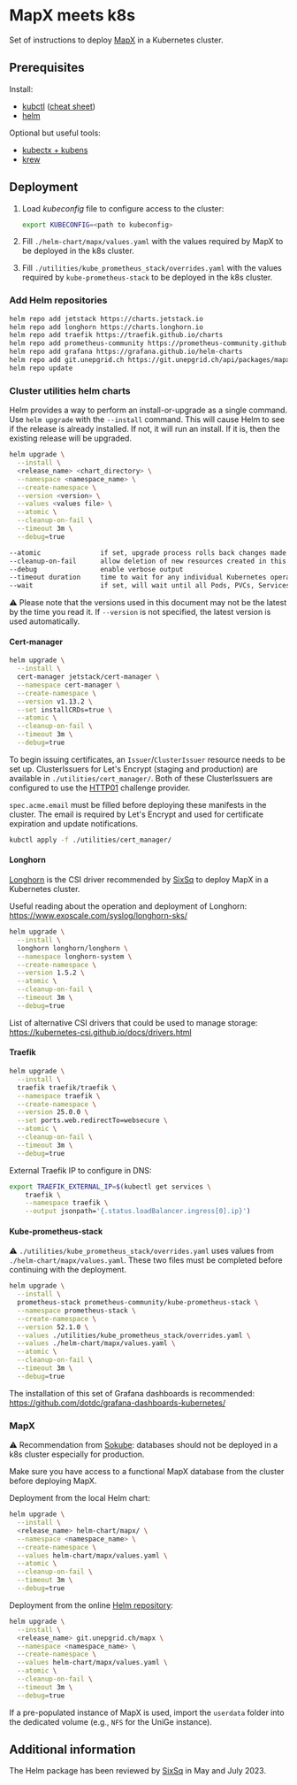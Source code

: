 # MapX meets k8s

Set of instructions to deploy [MapX](https://github.com/unep-grid/mapx) in a Kubernetes cluster.

## Prerequisites

Install:

- [kubctl](https://kubernetes.io/docs/tasks/tools/#kubectl) ([cheat sheet](https://kubernetes.io/docs/reference/kubectl/cheatsheet/))
- [helm](https://helm.sh/docs/intro/install/)

Optional but useful tools:

- [kubectx + kubens](https://github.com/ahmetb/kubectx#installation)
- [krew](https://krew.sigs.k8s.io/docs/user-guide/setup/install/)

## Deployment

1. Load _kubeconfig_ file to configure access to the cluster:

   ```sh
   export KUBECONFIG=<path to kubeconfig>
   ```

2. Fill `./helm-chart/mapx/values.yaml` with the values required by MapX to be deployed in the k8s cluster.

3. Fill `./utilities/kube_prometheus_stack/overrides.yaml` with the values required by `kube-prometheus-stack` to be deployed in the k8s cluster.

### Add Helm repositories

```sh
helm repo add jetstack https://charts.jetstack.io
helm repo add longhorn https://charts.longhorn.io
helm repo add traefik https://traefik.github.io/charts
helm repo add prometheus-community https://prometheus-community.github.io/helm-charts
helm repo add grafana https://grafana.github.io/helm-charts
helm repo add git.unepgrid.ch https://git.unepgrid.ch/api/packages/mapx/helm
helm repo update
```

### Cluster utilities helm charts

Helm provides a way to perform an install-or-upgrade as a single command. Use `helm upgrade` with the `--install` command. This will cause Helm to see if the release is already installed. If not, it will run an install. If it is, then the existing release will be upgraded.

```sh
helm upgrade \
  --install \
  <release_name> <chart_directory> \
  --namespace <namespace_name> \
  --create-namespace \
  --version <version> \
  --values <values file> \
  --atomic \
  --cleanup-on-fail \
  --timeout 3m \
  --debug=true
```

```sh
--atomic               if set, upgrade process rolls back changes made in case of failed upgrade. The --wait flag will be set automatically if --atomic is used
--cleanup-on-fail      allow deletion of new resources created in this upgrade when upgrade fails
--debug                enable verbose output
--timeout duration     time to wait for any individual Kubernetes operation (like Jobs for hooks) (default 5m0s)
--wait                 if set, will wait until all Pods, PVCs, Services, and minimum number of Pods of a Deployment, StatefulSet, or ReplicaSet are in a ready state before marking the release as successful. It will wait for as long as --timeout
```

⚠ Please note that the versions used in this document may not be the latest by the time you read it. If `--version` is not specified, the latest version is used automatically.

#### Cert-manager

```sh
helm upgrade \
  --install \
  cert-manager jetstack/cert-manager \
  --namespace cert-manager \
  --create-namespace \
  --version v1.13.2 \
  --set installCRDs=true \
  --atomic \
  --cleanup-on-fail \
  --timeout 3m \
  --debug=true
```

To begin issuing certificates, an `Issuer`/`ClusterIssuer` resource needs to be set up.
ClusterIssuers for Let's Encrypt (staging and production) are available in `./utilities/cert_manager/`.
Both of these ClusterIssuers are configured to use the [HTTP01](https://cert-manager.io/docs/configuration/acme/http01/) challenge provider.

`spec.acme.email` must be filled before deploying these manifests in the cluster. The email is required by Let's Encrypt and used for certificate expiration and update notifications.

```sh
kubctl apply -f ./utilities/cert_manager/
```

#### Longhorn

[Longhorn](https://github.com/longhorn/longhorn) is the CSI driver recommended by [SixSq](https://sixsq.com/) to deploy MapX in a Kubernetes cluster.

Useful reading about the operation and deployment of Longhorn: <https://www.exoscale.com/syslog/longhorn-sks/>

```sh
helm upgrade \
  --install \
  longhorn longhorn/longhorn \
  --namespace longhorn-system \
  --create-namespace \
  --version 1.5.2 \
  --atomic \
  --cleanup-on-fail \
  --timeout 3m \
  --debug=true
```

List of alternative CSI drivers that could be used to manage storage: <https://kubernetes-csi.github.io/docs/drivers.html>

#### Traefik

```sh
helm upgrade \
  --install \
  traefik traefik/traefik \
  --namespace traefik \
  --create-namespace \
  --version 25.0.0 \
  --set ports.web.redirectTo=websecure \
  --atomic \
  --cleanup-on-fail \
  --timeout 3m \
  --debug=true
```

External Traefik IP to configure in DNS:

```sh
export TRAEFIK_EXTERNAL_IP=$(kubectl get services \
    traefik \
    --namespace traefik \
    --output jsonpath='{.status.loadBalancer.ingress[0].ip}')
```

#### Kube-prometheus-stack

⚠ `./utilities/kube_prometheus_stack/overrides.yaml` uses values from `./helm-chart/mapx/values.yaml`. These two files must be completed before continuing with the deployment.

```sh
helm upgrade \
  --install \
  prometheus-stack prometheus-community/kube-prometheus-stack \
  --namespace prometheus-stack \
  --create-namespace \
  --version 52.1.0 \
  --values ./utilities/kube_prometheus_stack/overrides.yaml \
  --values ./helm-chart/mapx/values.yaml \
  --atomic \
  --cleanup-on-fail \
  --timeout 3m \
  --debug=true
```

The installation of this set of Grafana dashboards is recommended: <https://github.com/dotdc/grafana-dashboards-kubernetes/>

### MapX

⚠ Recommendation from [Sokube](https://www.sokube.io/en/home): databases should not be deployed in a k8s cluster especially for production.

Make sure you have access to a functional MapX database from the cluster before deploying MapX.

Deployment from the local Helm chart:

```sh
helm upgrade \
  --install \
  <release_name> helm-chart/mapx/ \
  --namespace <namespace_name> \
  --create-namespace \
  --values helm-chart/mapx/values.yaml \
  --atomic \
  --cleanup-on-fail \
  --timeout 3m \
  --debug=true
```

Deployment from the online [Helm repository](https://git.unepgrid.ch/mapx/-/packages/helm/mapx/):

```sh
helm upgrade \
  --install \
  <release_name> git.unepgrid.ch/mapx \
  --namespace <namespace_name> \
  --create-namespace \
  --values helm-chart/mapx/values.yaml \
  --atomic \
  --cleanup-on-fail \
  --timeout 3m \
  --debug=true
```

If a pre-populated instance of MapX is used, import the `userdata` folder into the dedicated volume (e.g., `NFS` for the UniGe instance).

## Additional information

The Helm package has been reviewed by [SixSq](https://sixsq.com/) in May and July 2023.
